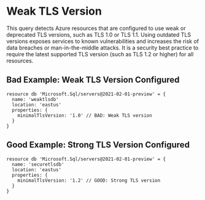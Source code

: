 # Weak TLS Version

This query detects Azure resources that are configured to use weak or deprecated TLS versions, such as TLS 1.0 or TLS 1.1. Using outdated TLS versions exposes services to known vulnerabilities and increases the risk of data breaches or man-in-the-middle attacks. It is a security best practice to require the latest supported TLS version (such as TLS 1.2 or higher) for all resources.

## Bad Example: Weak TLS Version Configured

```bicep
resource db 'Microsoft.Sql/servers@2021-02-01-preview' = {
  name: 'weaktlsdb'
  location: 'eastus'
  properties: {
    minimalTlsVersion: '1.0' // BAD: Weak TLS version
  }
}
```

## Good Example: Strong TLS Version Configured

```bicep
resource db 'Microsoft.Sql/servers@2021-02-01-preview' = {
  name: 'securetlsdb'
  location: 'eastus'
  properties: {
    minimalTlsVersion: '1.2' // GOOD: Strong TLS version
  }
}
```